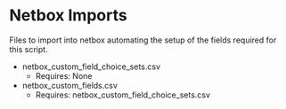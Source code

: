 
# Netbox Imports

Files to import into netbox automating the setup of the fields required for this script.

* netbox_custom_field_choice_sets.csv
  * Requires: None
* netbox_custom_fields.csv
  * Requires: netbox_custom_field_choice_sets.csv